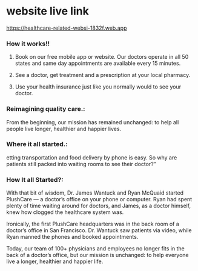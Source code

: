 # website live link
https://healthcare-related-websi-1832f.web.app


### How it works!!

1. Book on our free mobile app or website.
Our doctors operate in all 50 states and same day appointments are available every 15 minutes.

2. See a doctor, get treatment and a prescription at your local pharmacy.
3. Use your health insurance just like you normally would to see your doctor.


### Reimagining quality care.: 

From the beginning, our mission has remained unchanged: to help all people live longer, healthier and happier lives.



### Where it all started.:
etting transportation and food delivery by phone is easy. So why are patients still packed into waiting rooms to see their doctor?”

### How It all Started?:
With that bit of wisdom, Dr. James Wantuck and Ryan McQuaid started PlushCare — a doctor’s office on your phone or computer. Ryan had spent plenty of time waiting around for doctors, and James, as a doctor himself, knew how clogged the healthcare system was.


Ironically, the first PlushCare headquarters was in the back room of a doctor’s office in San Francisco. Dr. Wantuck saw patients via video, while Ryan manned the phones and booked appointments.


Today, our team of 100+ physicians and employees no longer fits in the back of a doctor’s office, but our mission is unchanged: to help everyone live a longer, healthier and happier life.

